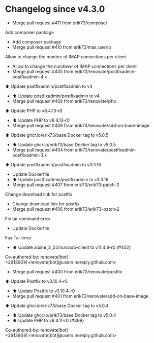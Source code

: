 # Changelog since v4.3.0
- Merge pull request #411 from erik73/composer

Add composer package 
- Add composer package 
- Merge pull request #410 from erik73/max_userip

Allow to change the number of IMAP connections per client 
- Allow to change the numbewr of IMAP connections per client 
- Merge pull request #405 from erik73/renovate/postfixadmin-postfixadmin-4.x

⬆️ Update postfixadmin/postfixadmin to v4 
- ⬆️ Update postfixadmin/postfixadmin to v4 
- Merge pull request #408 from erik73/renovate/php

⬆️ Update PHP to v8.4.13-r0 
- ⬆️ Update PHP to v8.4.13-r0 
- Merge pull request #409 from erik73/renovate/add-on-base-image

⬆️ Update ghcr.io/erik73/base Docker tag to v5.0.5 
- ⬆️ Update ghcr.io/erik73/base Docker tag to v5.0.5 
- Merge pull request #404 from erik73/renovate/postfixadmin-postfixadmin-3.x

⬆️ Update postfixadmin/postfixadmin to v3.3.16 
- Update Dockerfile 
- ⬆️ Update postfixadmin/postfixadmin to v3.3.16 
- Merge pull request #407 from erik73/erik73-patch-3

Change download link for postfix 
- Change download link for postfix 
- Merge pull request #406 from erik73/erik73-patch-2

Fix tar command error 
- Update Dockerfile

Fax Tar error 
- ⬆️ Update alpine_3_22/mariadb-client to v11.4.8-r0 (#402)

Co-authored-by: renovate[bot] <29139614+renovate[bot]@users.noreply.github.com> 
- Merge pull request #400 from erik73/renovate/postfix

⬆️ Update Postfix to v3.10.4-r0 
- ⬆️ Update Postfix to v3.10.4-r0 
- Merge pull request #401 from erik73/renovate/add-on-base-image

⬆️ Update ghcr.io/erik73/base Docker tag to v5.0.4 
- ⬆️ Update ghcr.io/erik73/base Docker tag to v5.0.4 
- ⬆️ Update PHP to v8.4.11-r0 (#399)

Co-authored-by: renovate[bot] <29139614+renovate[bot]@users.noreply.github.com> 
